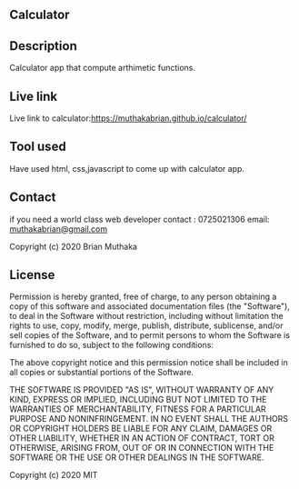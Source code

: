 ## Calculator

## Description

Calculator app that compute arthimetic functions.

## Live link

Live link to calculator:https://muthakabrian.github.io/calculator/ 

## Tool used

Have used html, css,javascript to come up with calculator app.

## Contact

if you need a world class web developer contact : 0725021306
                                           email: muthakabrian@gmail.com

Copyright (c) 2020 Brian Muthaka

## License

Permission is hereby granted, free of charge, to any person obtaining a copy of this software and associated documentation files (the "Software"), to deal in the Software without restriction, including without limitation the rights to use, copy, modify, merge, publish, distribute, sublicense, and/or sell copies of the Software, and to permit persons to whom the Software is furnished to do so, subject to the following conditions:

The above copyright notice and this permission notice shall be included in all copies or substantial portions of the Software.

THE SOFTWARE IS PROVIDED "AS IS", WITHOUT WARRANTY OF ANY KIND, EXPRESS OR IMPLIED, INCLUDING BUT NOT LIMITED TO THE WARRANTIES OF MERCHANTABILITY, FITNESS FOR A PARTICULAR PURPOSE AND NONINFRINGEMENT. IN NO EVENT SHALL THE AUTHORS OR COPYRIGHT HOLDERS BE LIABLE FOR ANY CLAIM, DAMAGES OR OTHER LIABILITY, WHETHER IN AN ACTION OF CONTRACT, TORT OR OTHERWISE, ARISING FROM, OUT OF OR IN CONNECTION WITH THE SOFTWARE OR THE USE OR OTHER DEALINGS IN THE SOFTWARE.

Copyright (c) 2020 MIT
